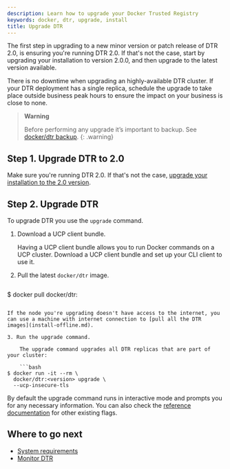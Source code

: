 ```yaml
---
description: Learn how to upgrade your Docker Trusted Registry
keywords: docker, dtr, upgrade, install
title: Upgrade DTR
---
```

The first step in upgrading to a new minor version or patch release of DTR 2.0, is ensuring you're running DTR 2.0. If that's not the case, start by upgrading your installation to version 2.0.0, and then upgrade to the latest version available.

There is no downtime when upgrading an highly-available DTR cluster. If your DTR deployment has a single replica, schedule the upgrade to take place outside business peak hours to ensure the impact on your business is close to none.

> **Warning**
> 
> Before performing any upgrade it’s important to backup. See [docker/dtr backup](/datacenter/dtr/2.1/guides/high-availability/backups-and-disaster-recovery.md). {: .warning}

## Step 1. Upgrade DTR to 2.0

Make sure you're running DTR 2.0. If that's not the case, [upgrade your installation to the 2.0 version](/datacenter/dtr/2.0/install/upgrade/upgrade-major.md).

## Step 2. Upgrade DTR

To upgrade DTR you use the `upgrade` command.

1. Download a UCP client bundle.
    
    Having a UCP client bundle allows you to run Docker commands on a UCP cluster. Download a UCP client bundle and set up your CLI client to use it.

2. Pull the latest `docker/dtr` image.
    
    ```bash
$ docker pull docker/dtr:<version>
```

If the node you're upgrading doesn't have access to the internet, you can use a machine with internet connection to [pull all the DTR images](install-offline.md).

3. Run the upgrade command.
    
    The upgrade command upgrades all DTR replicas that are part of your cluster:
    
    ```bash
$ docker run -it --rm \
  docker/dtr:<version> upgrade \
  --ucp-insecure-tls
```

By default the upgrade command runs in interactive mode and prompts you for any necessary information. You can also check the [reference documentation](../../reference/cli/index.md) for other existing flags.

## Where to go next

* [System requirements](system-requirements.md)
* [Monitor DTR](..//monitor-troubleshoot/index.md)
